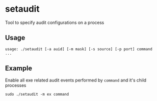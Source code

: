# setaudit
Tool to specify audit configurations on a process

## Usage

```shell
usage: ./setaudit [-a auid] [-m mask] [-s source] [-p port] command ...
```
## Example

Enable all exe related audit events performed by `command` and it's child processes

```shell
sudo ./setaudit -m ex command
```
